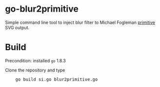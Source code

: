 # go-blur2primitive

Simple command line tool to inject blur filter to Michael Fogleman [primitive](https://github.com/fogleman/primitive) SVG output.

# Build

Precondition: installed `go` 1.8.3

Clone the repository and type

<pre>
    go build si.go blur2primitive.go
</pre>
